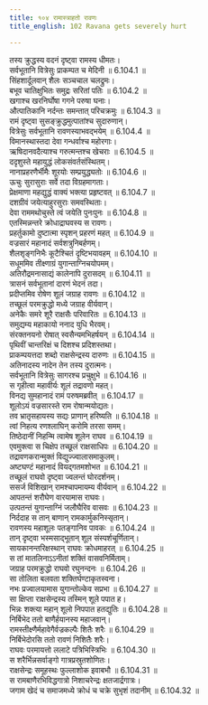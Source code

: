 ```yaml
---
title: १०४ रामास्त्राहतो रावणः
title_english: 102 Ravana gets severely hurt

---
```

<div class="audioEmbed"  caption="श्रीराम-हरिसीताराममूर्ति-घनपाठिभ्यां वचनम्" src="https://archive.org/download/Ramayana-recitation-Sriram-harisItArAmamUrti-Ghanapaati-v2/Kanda_6/Kanda_6_YK-102-Ravana_gets_severely_hurt_0.mp3"></div>


तस्य क्रुद्धस्य वदनं दृष्ट्वा रामस्य धीमतः।  
सर्वभूतानि वित्रेसुः प्राकम्पत च मेदिनी ॥ 6.104.1 ॥   
सिंहशार्दूलवान् शैलः सञ्चचाल चलद्रुमः।  
बभूव चातिक्षुभितः समुद्रः सरितां पतिः ॥ 6.104.2 ॥   
खगाश्च खरनिर्घोषा गगने परुषा घनाः।  
औत्पातिकानि नर्दन्तः समन्तात् परिचक्रमुः ॥ 6.104.3 ॥   
रामं दृष्ट्वा सुसङ्क्रुद्धमुत्पातांश्च सुदारुणान्।  
वित्रेसुः सर्वभूतानि रावणस्याभवद्भयेम् ॥ 6.104.4 ॥   
विमानस्थास्तदा देवा गन्धर्वाश्च महोरगाः।  
ऋषिदानवदैत्याश्च गरुत्मन्तश्च खेचराः ॥ 6.104.5 ॥   
ददृशुस्ते महायुद्धं लोकसंवर्तसंस्थितम्।  
नानाप्रहरणैर्भीमैः शूरयोः सम्प्रयुद्ध्यतोः ॥ 6.104.6 ॥   
ऊचुः सुरासुराः सर्वे तदा विग्रहमागताः।  
प्रेक्षमाणा महद्युद्धं वाक्यं भक्त्या प्रहृष्टवत् ॥ 6.104.7 ॥   
दशग्रीवं जयेत्याहुरसुराः समवस्थिताः।  
देवा राममथोचुस्ते त्वं जयेति पुनःपुनः ॥ 6.104.8 ॥   
एतस्मिन्नन्तरे क्रोधाद्राघवस्य स रावणः।  
प्रहर्तुकामो दुष्टात्मा स्पृशन् प्रहरणं महत् ॥ 6.104.9 ॥   
वज्रसारं महानादं सर्वशत्रुनिबर्हणम्।  
शैलशृङ्गनिभैः कूटैश्चितं दृष्टिभयावहम् ॥ 6.104.10 ॥   
सधूममिव तीक्ष्णाग्रं युगान्ताग्निचयोपमम्।  
अतिरौद्रमनासाद्यं कालेनापि दुरासदम् ॥ 6.104.11 ॥   
त्रासनं सर्वभूतानां दारणं भेदनं तदा।  
प्रदीप्तमिव रोषेण शूलं जग्राह रावणः ॥ 6.104.12 ॥   
तच्छूलं परमक्रुद्धो मध्ये जग्राह वीर्यवान्।  
अनेकैः समरे शूरै राक्षसैः परिवारितः ॥ 6.104.13 ॥   
समुद्यम्य महाकायो ननाद युधि भैरवम्।  
संरक्तनयनो रोषात् स्वसैन्यमभिहर्षयन् ॥ 6.104.14 ॥   
पृथिवीं चान्तरिक्षं च दिशश्च प्रदिशस्तथा।  
प्राकम्पयत्तदा शब्दो राक्षसेन्द्रस्य दारुणः ॥ 6.104.15 ॥   
अतिनादस्य नादेन तेन तस्य दुरात्मनः।  
सर्वभूतानि वित्रेसुः सागरश्च प्रचुक्षुभे ॥ 6.104.16 ॥   
स गृहीत्वा महावीर्यः शूलं तद्रावणो महत्।  
विनद्य सुमहानादं रामं परुषमब्रवीत् ॥ 6.104.17 ॥   
शूलोऽयं वज्रसारस्ते राम रोषान्मयोद्यतः।  
तव भ्रातृसहायस्य सद्यः प्राणान् हरिष्यति ॥ 6.104.18 ॥   
त्वां निहत्य रणश्लाघिन् करोमि तरसा समम्।  
तिष्ठेदानीं निहन्मि त्वामेष शूलेन राघव ॥ 6.104.19 ॥   
एवमुक्त्वा स चिक्षेप तच्छूलं राक्षसाधिपः ॥ 6.104.20 ॥   
तद्रावणकरान्मुक्तं विद्युज्ज्वालासमाकुलम्।  
अष्टघण्टं महानादं वियद्गतमशोभत ॥ 6.104.21 ॥   
तच्छूलं राघवो दृष्ट्वा ज्वलन्तं घोरदर्शनम्।  
ससर्ज विशिखान् रामश्चापमायम्य वीर्यवान् ॥ 6.104.22 ॥   
आपतन्तं शरौघेण वारयामास राघवः।  
उत्पतन्तं युगान्ताग्निं जलौघैरिव वासवः ॥ 6.104.23 ॥   
निर्ददाह स तान् बाणान् रामकार्मुकनिस्सृतान्।  
रावणस्य महाशूलः पतङ्गानिव पावकः ॥ 6.104.24 ॥   
तान् दृष्ट्वा भस्मसाद्भूतान् शूल संस्पर्शचूर्णितान्।  
सायकानन्तरिक्षस्थान् राघवः क्रोधमाहरत् ॥ 6.104.25 ॥   
स तां मातलिनाऽऽनीतां शक्तिं वासवनिर्मिताम्।  
जग्राह परमक्रुद्धो राघवो रघुनन्दनः ॥ 6.104.26 ॥   
सा तोलिता बलवता शक्तिर्घण्टाकृतस्वना।  
नभः प्रज्वालयामास युगान्तोल्केव सप्रभा ॥ 6.104.27 ॥   
सा क्षिप्ता राक्षसेन्द्रस्य तस्मिन् शूले पपात ह।  
भिन्नः शक्त्या महान् शूलो निपपात हतद्युतिः ॥ 6.104.28 ॥   
निर्बिभेद ततो बाणैर्हयानस्य महाजवान्।  
रामस्तीक्ष्णैर्महावेगैर्वज्रकल्पैः शितैः शरैः ॥ 6.104.29 ॥   
निर्बिभेदोरसि ततो रावणं निशितैः शरैः।  
राघवः परमायत्तो ललाटे पत्रिभिस्त्रिभिः ॥ 6.104.30 ॥   
स शरैर्भिन्नसर्वाङ्गो गात्रप्रस्रुतशोणितः।  
राक्षसेन्द्रः समूहस्थः फुल्लाशोक इवाबभौ ॥ 6.104.31 ॥   
स रामबाणैरभिविद्धगात्रो निशाचरेन्द्रः क्षतजार्द्रगात्रः।  
जगाम खेदं च समाजमध्ये क्रोधं च चक्रे सुभृशं तदानीम् ॥ 6.104.32 ॥   